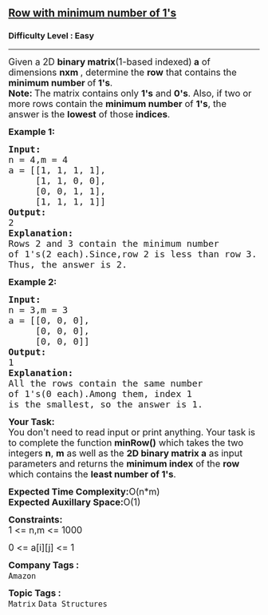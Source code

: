 <h2><a href="https://www.geeksforgeeks.org/problems/row-with-minimum-number-of-1s5430/1?page=1&category=Matrix,Binary%20Search&difficulty=Easy&sortBy=submissions">Row with minimum number of 1's</a></h2><h3>Difficulty Level : Easy</h3><hr><div class="problems_problem_content__Xm_eO"><p><span style="font-size: 18px;">Given a 2D <strong>binary matrix</strong>(1-based indexed)<strong> a</strong> of dimensions <strong>nxm </strong>, determine the <strong>row</strong> that contains the <strong>minimum number </strong>of<strong> 1's</strong>.<br><strong>Note: </strong>The matrix contains only <strong>1's</strong> and <strong>0's</strong>. Also, if two or more rows contain the <strong>minimum number</strong> of <strong>1's</strong>, the answer is the <strong>lowest</strong> of those<strong> indices</strong>.</span></p>
<p><strong><span style="font-size: 18px;">Example 1:</span></strong></p>
<pre><span style="font-size: 18px;"><strong>Input:</strong>
n = 4,m = 4
a = [[1, 1, 1, 1],<br>     [1, 1, 0, 0], <br>     [0, 0, 1, 1],<br>     [1, 1, 1, 1]]
<strong>Output:</strong>
2
<strong>Explanation:</strong>
Rows 2 and 3 contain the minimum number 
of 1's(2 each).Since,row 2 is less than row 3.
Thus, the answer is 2.</span></pre>
<p><strong><span style="font-size: 18px;">Example 2:</span></strong></p>
<pre><span style="font-size: 18px;"><strong>Input:</strong>
n = 3,m = 3
a = [[0, 0, 0],<br>     [0, 0, 0],<br>     [0, 0, 0]]
<strong>Output:</strong>
1
<strong>Explanation:</strong>
All the rows contain the same number 
of 1's(0 each).Among them, index 1 
is the smallest, so the answer is 1.</span></pre>
<p><span style="font-size: 18px;"><strong>Your Task:</strong><br>You don't need to read input or print anything. Your task is to complete the function <strong>minRow()</strong> which takes the two integers <strong>n</strong>,&nbsp;<strong>m</strong> as well as the <strong>2D binary matrix a</strong>&nbsp;as input parameters and returns the <strong>minimum index</strong> of the <strong>row</strong> which contains the <strong>least number of 1's</strong>.</span></p>
<p><span style="font-size: 18px;"><strong>Expected Time Complexity:</strong>O(n*m)<br><strong>Expected Auxillary Space:</strong>O(1)</span></p>
<p><span style="font-size: 18px;"><strong>Constraints:</strong><br>1 &lt;= n,m &lt;= 1000</span></p>
<p><span style="font-size: 18px;">0 &lt;= a[i][j] &lt;= 1</span></p></div><p><span style=font-size:18px><strong>Company Tags : </strong><br><code>Amazon</code>&nbsp;<br><p><span style=font-size:18px><strong>Topic Tags : </strong><br><code>Matrix</code>&nbsp;<code>Data Structures</code>&nbsp;